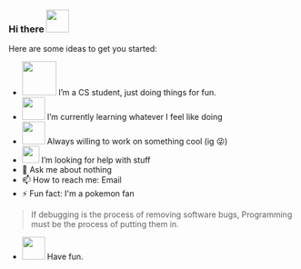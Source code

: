 ### Hi there <img src="https://img.pokemondb.net/sprites/home/normal/pikachu-sinnoh-cap.png" height=40>

Here are some ideas to get you started:

- <img src="https://img.pokemondb.net/sprites/black-white/normal/aipom-f.png" height=60> I’m a CS student, just doing things for fun.
- <img src="https://img.pokemondb.net/sprites/x-y/normal/alakazam-mega.png" height=40> I’m currently learning whatever I feel like doing
- <img src="https://img.pokemondb.net/sprites/black-white/normal/luxray-f.png" height=40> Always willing to work on something cool (ig :stuck_out_tongue_winking_eye:)
- <img src="https://img.pokemondb.net/sprites/bank/normal/garchomp.png" height=30> I’m looking for help with stuff
- 💬 Ask me about nothing
- 📫 How to reach me: Email
- ⚡ Fun fact: I'm a pokemon fan 
> If debugging is the process of removing software bugs,
> Programming must be the process of putting them in.
- <img src="https://img.pokemondb.net/sprites/black-white/normal/snorlax.png" height=40> Have fun.
